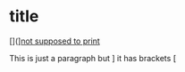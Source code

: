 # title
[](][not supposed to print](https://www.icecream.com/)

This is just a paragraph but ] it has brackets [